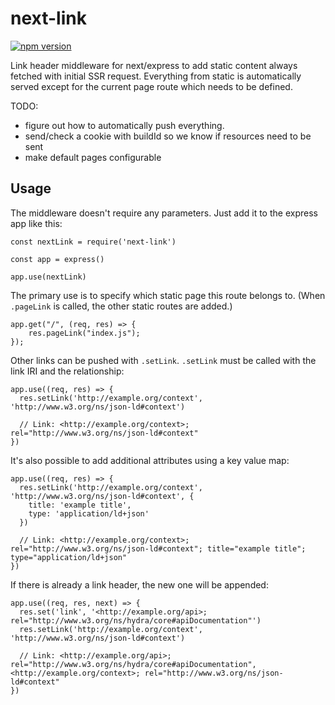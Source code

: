# next-link

[![npm version](https://badge.fury.io/js/next-link.svg)](https://badge.fury.io/js/next-link)

Link header middleware for next/express to add static content always fetched with initial SSR request.
Everything from static is automatically served except for the current page route which needs to be defined.

TODO: 
- figure out how to automatically push everything.  
- send/check a cookie with buildId so we know if resources need to be sent 
- make default pages configurable

## Usage

The middleware doesn't require any parameters.
Just add it to the express app like this:

```
const nextLink = require('next-link')

const app = express()

app.use(nextLink)
```

The primary use is to specify which static page this route belongs to.
(When `.pageLink` is called, the other static routes are added.)
```
app.get("/", (req, res) => {
    res.pageLink("index.js");
});
```

Other links can be pushed with `.setLink`.
`.setLink` must be called with the link IRI and the relationship:

```
app.use((req, res) => {
  res.setLink('http://example.org/context', 'http://www.w3.org/ns/json-ld#context')

  // Link: <http://example.org/context>; rel="http://www.w3.org/ns/json-ld#context"
})
```    

It's also possible to add additional attributes using a key value map:

``` 
app.use((req, res) => {
  res.setLink('http://example.org/context', 'http://www.w3.org/ns/json-ld#context', {
    title: 'example title',
    type: 'application/ld+json'
  })
  
  // Link: <http://example.org/context>; rel="http://www.w3.org/ns/json-ld#context"; title="example title"; type="application/ld+json"
})
```

If there is already a link header, the new one will be appended:

```
app.use((req, res, next) => {
  res.set('link', '<http://example.org/api>; rel="http://www.w3.org/ns/hydra/core#apiDocumentation"')
  res.setLink('http://example.org/context', 'http://www.w3.org/ns/json-ld#context')

  // Link: <http://example.org/api>; rel="http://www.w3.org/ns/hydra/core#apiDocumentation", <http://example.org/context>; rel="http://www.w3.org/ns/json-ld#context"
})
```
